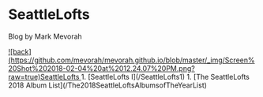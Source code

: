 # SeattleLofts
Blog by Mark Mevorah

<a href="/">
  ![back](https://github.com/mevorah/mevorah.github.io/blob/master/_img/Screen%20Shot%202018-02-04%20at%2012.24.07%20PM.png?raw=true)SeattleLofts
</a>
1. [SeattleLofts I](/SeattleLofts1)
1. [The SeattleLofts 2018 Album List](/The2018SeattleLoftsAlbumsofTheYearList)

<a href="https://github.com/mevorah"><i class="fa fa-github-square" style="font-size:36px"></i></a>
<a href="https://www.instagram.com/markmevorah/"><i class="fa fa-instagram" style="font-size:36px"></i></a>
<a href="https://seattlelofts.tumblr.com"><i class="fa fa-tumblr-square" style="font-size:36px"></i></a>
